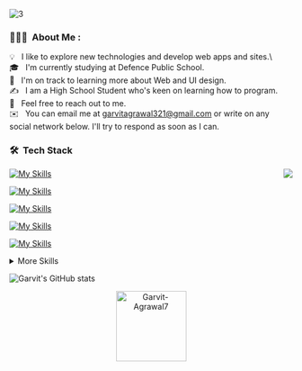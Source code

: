 ![3](https://github.com/Garvit-Agrawal7/Garvit-Agrawal7/assets/134291696/440aafe0-7cda-4fcd-a127-18e271dc7015)

### 👨🏻‍💻 &nbsp;About Me :

💡 &nbsp; I like to explore new technologies and develop web apps and sites.\  
🎓 &nbsp; I'm currently studying at Defence Public School.\
🌱 &nbsp; I'm on track to learning more about Web and UI design.\
✍️ &nbsp; I am a High School Student who's keen on learning how to program.\
💬 &nbsp; Feel free to reach out to me.\
✉️ &nbsp; You can email me at garvitagrawal321@gmail.com or write on any social network below. I'll try to respond as soon as I can.

### 🛠 &nbsp;Tech Stack
<img src="https://raw.githubusercontent.com/vitasha10/vitasha10/master/assets/Night-Coding.gif" align="right"/>

[![My Skills](https://skillicons.dev/icons?i=js,python,java,c)](https://skillicons.dev)


[![My Skills](https://skillicons.dev/icons?i=react,nodejs,nextjs,selenium)](https://skillicons.dev)


[![My Skills](https://skillicons.dev/icons?i=express,jquery,flask)](https://skillicons.dev)


[![My Skills](https://skillicons.dev/icons?i=html,css,bootstrap)](https://skillicons.dev)


[![My Skills](https://skillicons.dev/icons?i=mysql,sqlite,mongodb)](https://skillicons.dev)


<details>
<summary>More Skills</summary>


[![My Skills](https://skillicons.dev/icons?i=vscode,replit,git,github,heroku,powershell)](https://skillicons.dev)


![PyCharm](https://img.shields.io/badge/PyCharm-000000.svg?style=for-the-badge&logo=PyCharm&logoColor=white)&nbsp;
![WebStorm](https://img.shields.io/badge/WebStorm-000000.svg?style=for-the-badge&logo=WebStorm&logoColor=white)&nbsp;
![CLion](https://img.shields.io/badge/CLion-000000.svg?style=for-the-badge&logo=CLion&logoColor=white)&nbsp;
![npm](https://img.shields.io/badge/npm-CB3837?style=for-the-badge&logo=npm&logoColor=white)


</details>

![Garvit's GitHub stats](https://github-readme-stats.vercel.app/api?username=garvit-agrawal7&show_icons=true&theme=transparent)
<p align="center"> <img width="125px" src="https://komarev.com/ghpvc/?username=Garvit-Agrawal7&label=Profile%20visits&color=0e75b6&style=flat" alt="Garvit-Agrawal7" /> </p> 
